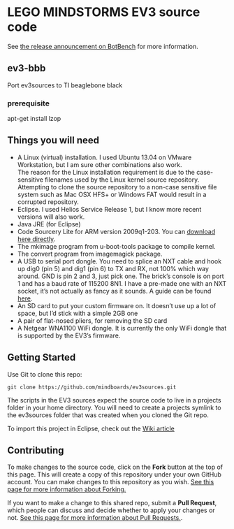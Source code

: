 LEGO MINDSTORMS EV3 source code
===============================

See [the release announcement on BotBench][1] for more information.

## ev3-bbb

Port ev3sources to TI beaglebone black

### prerequisite

apt-get install lzop

## Things you will need

* A Linux (virtual) installation.  I used Ubuntu 13.04 on VMware Workstation, but I am sure other combinations also work.   
The reason for the Linux installation requirement is due to the case-sensitive filenames used by the Linux kernel source repository. Attempting to clone the source repository to a non-case sensitive file system such as Mac OSX HFS+ or Windows FAT would result in a corrupted repository.
* Eclipse.  I used Helios Service Release 1, but I know more recent versions will also work.
* Java JRE (for Eclipse)
* Code Sourcery Lite for ARM version 2009q1-203.  You can [download here directly][4].
* The mkimage program from u-boot-tools package to compile kernel.
* The convert program from imagemagick package.
* A USB to serial port dongle.  You need to splice an NXT cable and hook up dig0 (pin 5) and dig1 (pin 6) to TX and RX, not 100% which way around.  GND is pin 2 and 3, just pick one.  The brick’s console is on port 1 and has a baud rate of 115200 8N1.  I have a pre-made one with an NXT socket, it’s not actually as fancy as it sounds. A guide can be found [here][5].
* An SD card to put your custom firmware on. It doesn’t use up a lot of space, but I’d stick with a simple 2GB one
* A pair of flat-nosed pliers, for removing the SD card
* A Netgear WNA1100 WiFi dongle.  It is currently the only WiFi dongle that is supported by the EV3’s firmware.

## Getting Started

Use Git to clone this repo:

    git clone https://github.com/mindboards/ev3sources.git

The scripts in the EV3 sources expect the source code to live in a projects folder in your home directory. You will need to create a  projects symlink to the ev3sources folder that was created when you cloned the Git repo.

To import this project in Eclipse, check out the [Wiki article][6]

## Contributing

To make changes to the source code, click on the **Fork** button at the top of this page. This will create a copy of this repository under your own GitHub account. You can make changes to this repository as you wish. [See this page for more information about Forking.][2]

If you want to make a change to this shared repo, submit a **Pull Request**, which people can discuss and decide whether to apply your changes or not. [See this page for more information about Pull Requests.][3].

  [1]: http://botbench.com/blog/2013/07/31/lego-mindstorms-ev3-source-code-available/
  [2]: https://help.github.com/articles/fork-a-repo
  [3]: https://help.github.com/articles/using-pull-requests
  [4]: http://go.mentor.com/2ig4q
  [5]: http://botbench.com/blog/2013/08/15/ev3-creating-console-cable/
  [6]: https://github.com/mindboards/ev3sources/wiki/Eclipse-import
